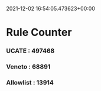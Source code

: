 2021-12-02 16:54:05.473623+00:00
# Rule Counter 
 ### UCATE : 497468

 ### Veneto : 68891

 ### Allowlist : 13914